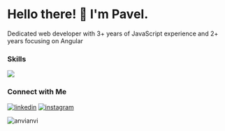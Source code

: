 <h1>
  Hello there! 🌟 I'm Pavel.
</h1>

Dedicated web developer with 3+ years of JavaScript experience and 2+ years focusing on Angular

### Skills
<img src="https://skillicons.dev/icons?i=js,ts,angular,react,html,css,graphql,vite,webpack,bootstrap,figma,git,jest,vscode" />

### Connect with Me
[![linkedin](https://skillicons.dev/icons?i=linkedin)](https://www.linkedin.com/in/pavel-viarbitsky/)
[![instagram](https://skillicons.dev/icons?i=instagram)](https://www.instagram.com/pavel_anvi/)

<p><img align="left" src="https://github-readme-stats.vercel.app/api/top-langs?username=anvianvi&show_icons=true&locale=en&layout=compact&theme=tokyonight" alt="anvianvi" /></p>
